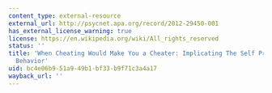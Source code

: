 ```yaml
---
content_type: external-resource
external_url: http://psycnet.apa.org/record/2012-29450-001
has_external_license_warning: true
license: https://en.wikipedia.org/wiki/All_rights_reserved
status: ''
title: 'When Cheating Would Make You a Cheater: Implicating The Self Prevents Unethical
  Behavior'
uid: bc4e06b9-51a9-49b1-bf33-b9f71c3a4a17
wayback_url: ''
---
```

